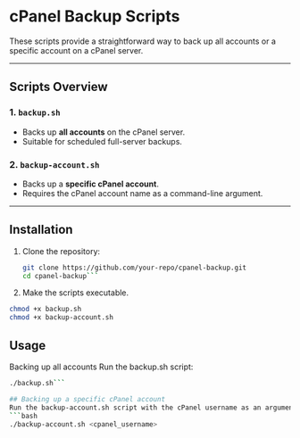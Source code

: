 # cPanel Backup Scripts

These scripts provide a straightforward way to back up all accounts or a specific account on a cPanel server.

---

## Scripts Overview

### 1. `backup.sh`
- Backs up **all accounts** on the cPanel server.
- Suitable for scheduled full-server backups.

### 2. `backup-account.sh`
- Backs up a **specific cPanel account**.
- Requires the cPanel account name as a command-line argument.

---

## Installation

1. Clone the repository:
   ```bash
   git clone https://github.com/your-repo/cpanel-backup.git
   cd cpanel-backup```

2. Make the scripts executable.
```bash
chmod +x backup.sh
chmod +x backup-account.sh
```

## Usage
Backing up all accounts
Run the backup.sh script:

```bash
./backup.sh```

## Backing up a specific cPanel account
Run the backup-account.sh script with the cPanel username as an argument:
```bash
./backup-account.sh <cpanel_username>
```


